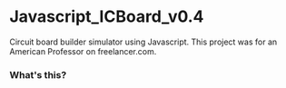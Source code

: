 # Javascript_ICBoard_v0.4
Circuit board builder simulator using Javascript. This project was for an American Professor on freelancer.com.
### What's this?
